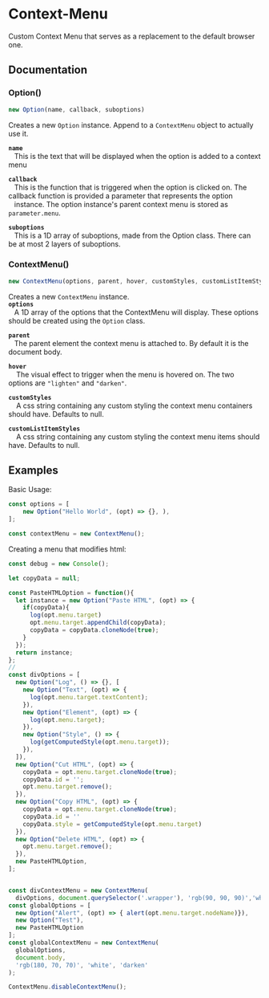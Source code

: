 # Context-Menu
Custom Context Menu that serves as a replacement to the default browser one.
## Documentation
### Option()
```javascript 
new Option(name, callback, suboptions)
```
Creates a new ```Option``` instance. Append to a ```ContextMenu``` object  to actually use it.   

**```name```**  
&nbsp;&nbsp;&nbsp;This is the text that will be displayed when the option is added to a context menu  

**```callback```**  
&nbsp;&nbsp;&nbsp;This is the function that is triggered when the option is clicked on. The callback function is provided a parameter that represents the option    
&nbsp;&nbsp;&nbsp;instance. The option instance's parent context menu is stored as ```parameter.menu```.   

**```suboptions```**  
&nbsp;&nbsp;&nbsp;This is a 1D array of suboptions, made from the Option class. There can be at most 2 layers of suboptions.  
### ContextMenu()
```javascript
new ContextMenu(options, parent, hover, customStyles, customListItemStyles);
```
Creates a new ```ContextMenu``` instance.  
**```options```**  
&nbsp;&nbsp;&nbsp;A 1D array of the options that the ContextMenu will display. These options should be created using the ```Option``` class.  

**```parent```**  
&nbsp;&nbsp;&nbsp;The parent element the context menu is attached to. By default it is the document body.       

**```hover```**  
&nbsp;&nbsp;&nbsp; The visual effect to trigger when the menu is hovered on. The two options are ```"lighten"``` and ```"darken"```. 

**```customStyles```**  
&nbsp;&nbsp;&nbsp; A css string containing any custom styling the context menu containers should have. Defaults to null.  

**```customListItemStyles```**  
&nbsp;&nbsp;&nbsp; A css string containing any custom styling the context menu items should have. Defaults to null.

## Examples
Basic Usage:
```javascript
const options = [
    new Option("Hello World", (opt) => {}, ),
];

const contextMenu = new ContextMenu();
```

Creating a menu that modifies html:
```javascript
const debug = new Console();

let copyData = null;

const PasteHTMLOption = function(){
  let instance = new Option("Paste HTML", (opt) => { 
    if(copyData){
      log(opt.menu.target)
      opt.menu.target.appendChild(copyData);
      copyData = copyData.cloneNode(true);
    }
  });
  return instance;
};
//
const divOptions = [
  new Option("Log", () => {}, [
    new Option("Text", (opt) => {
      log(opt.menu.target.textContent);
    }),
    new Option("Element", (opt) => {
      log(opt.menu.target);
    }),
    new Option("Style", () => {
      log(getComputedStyle(opt.menu.target));
    }),
  ]),
  new Option("Cut HTML", (opt) => {
    copyData = opt.menu.target.cloneNode(true);
    copyData.id = '';
    opt.menu.target.remove();
  }),
  new Option("Copy HTML", (opt) => {
    copyData = opt.menu.target.cloneNode(true);
    copyData.id = ''
    copyData.style = getComputedStyle(opt.menu.target)
  }),
  new Option("Delete HTML", (opt) => { 
    opt.menu.target.remove();  
  }),
  new PasteHTMLOption,
];


const divContextMenu = new ContextMenu(
  divOptions, document.querySelector('.wrapper'), 'rgb(90, 90, 90)','white','darken');
const globalOptions = [
  new Option("Alert", (opt) => { alert(opt.menu.target.nodeName)}),
  new Option("Test"),
  new PasteHTMLOption
];
const globalContextMenu = new ContextMenu(
  globalOptions,
  document.body,
  'rgb(180, 70, 70)', 'white', 'darken'
);

ContextMenu.disableContextMenu();

```
